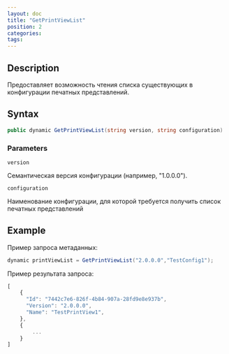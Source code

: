 ```yaml
---
layout: doc
title: "GetPrintViewList"
position: 2
categories: 
tags:
---
```


## Description
Предоставляет возможность чтения списка существующих в конфигурации печатных представлений.

## Syntax
```csharp
public dynamic GetPrintViewList(string version, string configuration)
```

### Parameters

`version`

Семантическая версия конфигурации (например, "1.0.0.0").

`configuration`

Наименование конфигурации, для которой требуется получить список печатных представлений


## Example


Пример запроса метаданных:

```csharp
dynamic printViewList = GetPrintViewList("2.0.0.0","TestConfig1");
```

Пример результата запроса:

```js
[
	{
	  "Id": "7442c7e6-826f-4b84-907a-28fd9e8e937b",
	  "Version": "2.0.0.0",
	  "Name": "TestPrintView1",
	},
	{
		...
	}
]
```
